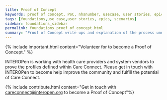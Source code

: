 ```yaml
---
title: Proof of Concept
keywords: proof of concept, PoC, nhsnumber, usecase, user stories, epics, scenarios
tags: [foundations,use_case,user stories, epics, scenarios]
sidebar: foundations_sidebar
permalink: foundations_proof_of_concept.html
summary: "Proof of Concept write ups and explanation of the process undertaken to adopt Care Connect profiles"
---
```


{% include important.html content="Volunteer for to become a Proof of Concept." %}

INTEROPen is working with health care providers and system vendors to prove the profiles defined within Care Connect. Please get in touch with INTEROPen to become help improve the community and fulfill the potential of Care Connect.

{% include contribute.html content="Get in touch with careconnect@interopen.org to become a Proof of Concept"%}
